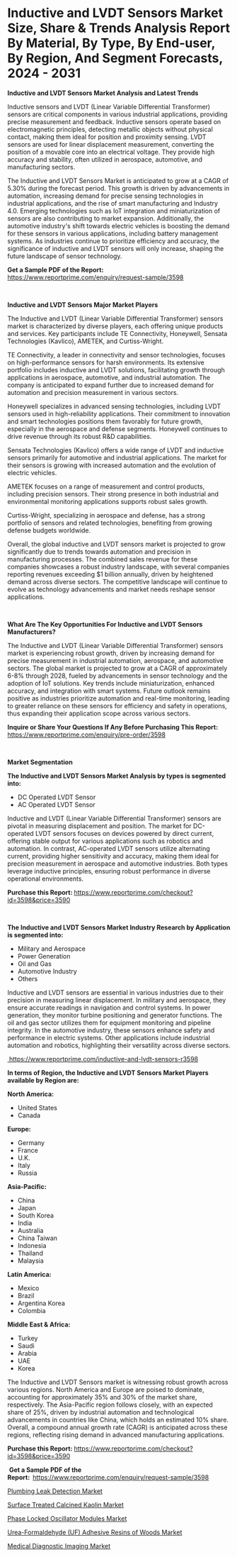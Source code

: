 <p><h1>Inductive and LVDT Sensors Market Size, Share & Trends Analysis Report By Material, By Type, By End-user, By Region, And Segment Forecasts, 2024 - 2031</h1></p><p><strong>Inductive and LVDT Sensors Market Analysis and Latest Trends</strong></p>
<p><p>Inductive sensors and LVDT (Linear Variable Differential Transformer) sensors are critical components in various industrial applications, providing precise measurement and feedback. Inductive sensors operate based on electromagnetic principles, detecting metallic objects without physical contact, making them ideal for position and proximity sensing. LVDT sensors are used for linear displacement measurement, converting the position of a movable core into an electrical voltage. They provide high accuracy and stability, often utilized in aerospace, automotive, and manufacturing sectors.</p><p>The Inductive and LVDT Sensors Market is anticipated to grow at a CAGR of 5.30% during the forecast period. This growth is driven by advancements in automation, increasing demand for precise sensing technologies in industrial applications, and the rise of smart manufacturing and Industry 4.0. Emerging technologies such as IoT integration and miniaturization of sensors are also contributing to market expansion. Additionally, the automotive industry's shift towards electric vehicles is boosting the demand for these sensors in various applications, including battery management systems. As industries continue to prioritize efficiency and accuracy, the significance of inductive and LVDT sensors will only increase, shaping the future landscape of sensor technology.</p></p>
<p><strong>Get a Sample PDF of the Report:&nbsp;</strong> <a href="https://www.reportprime.com/enquiry/request-sample/3598">https://www.reportprime.com/enquiry/request-sample/3598</a></p>
<p>&nbsp;</p>
<p><strong>Inductive and LVDT Sensors Major Market Players</strong></p>
<p><p>The Inductive and LVDT (Linear Variable Differential Transformer) sensors market is characterized by diverse players, each offering unique products and services. Key participants include TE Connectivity, Honeywell, Sensata Technologies (Kavlico), AMETEK, and Curtiss-Wright.</p><p>TE Connectivity, a leader in connectivity and sensor technologies, focuses on high-performance sensors for harsh environments. Its extensive portfolio includes inductive and LVDT solutions, facilitating growth through applications in aerospace, automotive, and industrial automation. The company is anticipated to expand further due to increased demand for automation and precision measurement in various sectors.</p><p>Honeywell specializes in advanced sensing technologies, including LVDT sensors used in high-reliability applications. Their commitment to innovation and smart technologies positions them favorably for future growth, especially in the aerospace and defense segments. Honeywell continues to drive revenue through its robust R&D capabilities.</p><p>Sensata Technologies (Kavlico) offers a wide range of LVDT and inductive sensors primarily for automotive and industrial applications. The market for their sensors is growing with increased automation and the evolution of electric vehicles.</p><p>AMETEK focuses on a range of measurement and control products, including precision sensors. Their strong presence in both industrial and environmental monitoring applications supports robust sales growth. </p><p>Curtiss-Wright, specializing in aerospace and defense, has a strong portfolio of sensors and related technologies, benefiting from growing defense budgets worldwide.</p><p>Overall, the global inductive and LVDT sensors market is projected to grow significantly due to trends towards automation and precision in manufacturing processes. The combined sales revenue for these companies showcases a robust industry landscape, with several companies reporting revenues exceeding $1 billion annually, driven by heightened demand across diverse sectors. The competitive landscape will continue to evolve as technology advancements and market needs reshape sensor applications.</p></p>
<p>&nbsp;</p>
<p><strong>What Are The Key Opportunities For Inductive and LVDT Sensors Manufacturers?</strong></p>
<p><p>The Inductive and LVDT (Linear Variable Differential Transformer) sensors market is experiencing robust growth, driven by increasing demand for precise measurement in industrial automation, aerospace, and automotive sectors. The global market is projected to grow at a CAGR of approximately 6-8% through 2028, fueled by advancements in sensor technology and the adoption of IoT solutions. Key trends include miniaturization, enhanced accuracy, and integration with smart systems. Future outlook remains positive as industries prioritize automation and real-time monitoring, leading to greater reliance on these sensors for efficiency and safety in operations, thus expanding their application scope across various sectors.</p></p>
<p><strong>Inquire or Share Your Questions If Any Before Purchasing This Report:</strong> <a href="https://www.reportprime.com/enquiry/pre-order/3598">https://www.reportprime.com/enquiry/pre-order/3598</a></p>
<p>&nbsp;</p>
<p><strong>Market Segmentation</strong></p>
<p><strong>The Inductive and LVDT Sensors Market Analysis by types is segmented into:</strong></p>
<p><ul><li>DC Operated LVDT Sensor</li><li>AC Operated LVDT Sensor</li></ul></p>
<p><p>Inductive and LVDT (Linear Variable Differential Transformer) sensors are pivotal in measuring displacement and position. The market for DC-operated LVDT sensors focuses on devices powered by direct current, offering stable output for various applications such as robotics and automation. In contrast, AC-operated LVDT sensors utilize alternating current, providing higher sensitivity and accuracy, making them ideal for precision measurement in aerospace and automotive industries. Both types leverage inductive principles, ensuring robust performance in diverse operational environments.</p></p>
<p><strong>Purchase this Report:&nbsp;</strong><a href="https://www.reportprime.com/checkout?id=3598&price=3590">https://www.reportprime.com/checkout?id=3598&price=3590</a></p>
<p>&nbsp;</p>
<p><strong>The Inductive and LVDT Sensors Market Industry Research by Application is segmented into:</strong></p>
<p><ul><li>Military and Aerospace</li><li>Power Generation</li><li>Oil and Gas</li><li>Automotive Industry</li><li>Others</li></ul></p>
<p><p>Inductive and LVDT sensors are essential in various industries due to their precision in measuring linear displacement. In military and aerospace, they ensure accurate readings in navigation and control systems. In power generation, they monitor turbine positioning and generator functions. The oil and gas sector utilizes them for equipment monitoring and pipeline integrity. In the automotive industry, these sensors enhance safety and performance in electric systems. Other applications include industrial automation and robotics, highlighting their versatility across diverse sectors.</p></p>
<p><a href="https://www.reportprime.com/inductive-and-lvdt-sensors-r3598">&nbsp;https://www.reportprime.com/inductive-and-lvdt-sensors-r3598</a></p>
<p><strong>In terms of Region, the Inductive and LVDT Sensors Market Players available by Region are:</strong></p>
<p>
    <p> <strong> North America: </strong>
        <ul>
            <li>United States</li>
            <li>Canada</li>
        </ul>
        </p> 
    <p> <strong> Europe: </strong>
        <ul>
            <li>Germany</li>
            <li>France</li>
            <li>U.K.</li>
            <li>Italy</li>
            <li>Russia</li>
        </ul>
        </p> 
    <p> <strong> Asia-Pacific: </strong>
        <ul>
            <li>China</li>
            <li>Japan</li>
            <li>South Korea</li>
            <li>India</li>
            <li>Australia</li>
            <li>China Taiwan</li>
            <li>Indonesia</li>
            <li>Thailand</li>
            <li>Malaysia</li>
        </ul>
        </p> 
    <p> <strong> Latin America: </strong>
        <ul>
            <li>Mexico</li>
            <li>Brazil</li>
            <li>Argentina Korea</li>
            <li>Colombia</li>
        </ul>
        </p> 
    <p> <strong> Middle East & Africa: </strong>
        <ul>
            <li>Turkey</li>
            <li>Saudi</li>
            <li>Arabia</li>
            <li>UAE</li>
            <li>Korea</li>
        </ul>
    </p>
    </p>
<p><p>The Inductive and LVDT Sensors market is witnessing robust growth across various regions. North America and Europe are poised to dominate, accounting for approximately 35% and 30% of the market share, respectively. The Asia-Pacific region follows closely, with an expected share of 25%, driven by industrial automation and technological advancements in countries like China, which holds an estimated 10% share. Overall, a compound annual growth rate (CAGR) is anticipated across these regions, reflecting rising demand in advanced manufacturing applications.</p></p>
<p><strong>Purchase this Report: </strong><a href="https://www.reportprime.com/checkout?id=3598&price=3590">https://www.reportprime.com/checkout?id=3598&price=3590</a></p>
<p>&nbsp;<strong>Get a Sample PDF of the Report:&nbsp;&nbsp;</strong><a href="https://www.reportprime.com/enquiry/request-sample/3598">https://www.reportprime.com/enquiry/request-sample/3598</a></p>
<p><strong></strong></p>
<p><p><a href="https://www.linkedin.com/pulse/global-market-pulse-trends-growth-analysis-plumbing-leak-detection-7vuaf?trackingId=HwrbeqtVSKmZloWOZ71F7A%3D%3D">Plumbing Leak Detection Market</a></p><p><a href="https://issuu.com/reportprime-2/docs/surface-treated-calcined-kaolin-mar_dc8f54217398fa">Surface Treated Calcined Kaolin Market</a></p><p><a href="https://github.com/arionmp/Market-Research-Report-List-5/blob/main/phase-locked-oscillator-modules-market.md">Phase Locked Oscillator Modules Market</a></p><p><a href="https://issuu.com/reportprime-2/docs/urea-formaldehyde-uf-adhesive-resin_c3d90c4c42430c">Urea-Formaldehyde (UF) Adhesive Resins of Woods Market</a></p><p><a href="https://www.linkedin.com/pulse/medical-diagnostic-imaging-market-growth-outlook-from-2024-ay1ee?trackingId=oITlKQbdQEezluXy2ksFAQ%3D%3D">Medical Diagnostic Imaging Market</a></p></p>